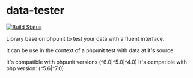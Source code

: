 # data-tester
[![Build Status](https://travis-ci.org/mpoiriert/data-tester.svg?branch=master)](https://travis-ci.org/mpoiriert/data-tester)

Library base on phpunit to test your data with a fluent interface.

It can be use in the context of a phpunit test with data at it's source.

It's compatible with phpunit versions (^6.0|^5.0|^4.0)
It's compatible with php version: (^5.6|^7.0)